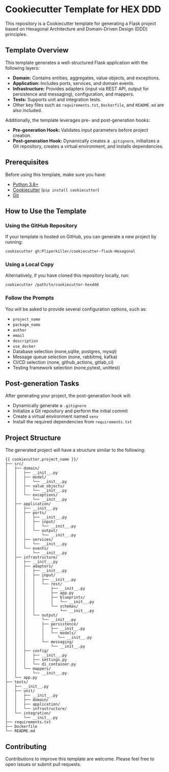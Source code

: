 
# Cookiecutter Template for HEX DDD

This repository is a Cookiecutter template for generating a Flask project based on Hexagonal Architecture and Domain-Driven Design (DDD) principles.

## Template Overview

This template generates a well-structured Flask application with the following layers:
- **Domain:** Contains entities, aggregates, value objects, and exceptions.
- **Application:** Includes ports, services, and domain events.
- **Infrastructure:** Provides adapters (input via REST API, output for persistence and messaging), configuration, and mappers.
- **Tests:** Supports unit and integration tests.
- Other key files such as `requirements.txt`, `Dockerfile`, and `README.md` are also included.

Additionally, the template leverages pre- and post-generation hooks:
- **Pre-generation Hook:** Validates input parameters before project creation.
- **Post-generation Hook:** Dynamically creates a `.gitignore`, initializes a Git repository, creates a virtual environment, and installs dependencies.

## Prerequisites

Before using this template, make sure you have:
- [Python 3.8+](https://www.python.org/downloads/)
- [Cookiecutter](https://cookiecutter.readthedocs.io/en/latest/installation.html) (`pip install cookiecutter`)
- [Git](https://git-scm.com/downloads)

## How to Use the Template

### Using the GitHub Repository
If your template is hosted on GitHub, you can generate a new project by running:
```sh
cookiecutter gh:Pliperkiller/cookiecutter-flask-Hexagonal
```

### Using a Local Copy
Alternatively, if you have cloned this repository locally, run:
```sh
cookiecutter /path/to/cookiecutter-hexddd
```

### Follow the Prompts
You will be asked to provide several configuration options, such as:
- `project_name`
- `package_name`
- `author`
- `email`
- `description`
- `use_docker`
- Database selection (none,sqlite, postgres, mysql)
- Message queue selection (none, rabbitmq, kafka)
- CI/CD selection (none, github_actions, gitlab_ci)
- Testing framework selection (none,pytest, unittest)

## Post-generation Tasks

After generating your project, the post-generation hook will:
- Dynamically generate a `.gitignore`
- Initialize a Git repository and perform the initial commit
- Create a virtual environment named `venv`
- Install the required dependencies from `requirements.txt`

## Project Structure

The generated project will have a structure similar to the following:
```
{{ cookiecutter.project_name }}/
├── src/
│   ├── domain/
│   │   ├── __init__.py
│   │   ├── model/
│   │   │   └── __init__.py
│   │   ├── value_objects/
│   │   │   └── __init__.py
│   │   └── exceptions/
│   │       └── __init__.py
│   ├── application/
│   │   ├── __init__.py
│   │   ├── ports/
│   │   │   ├── __init__.py
│   │   │   ├── input/
│   │   │   │   └── __init__.py
│   │   │   └── output/
│   │   │       └── __init__.py
│   │   ├── services/
│   │   │   └── __init__.py
│   │   └── events/
│   │       └── __init__.py
│   ├── infrastructure/
│   │   ├── __init__.py
│   │   ├── adapters/
│   │   │   ├── __init__.py
│   │   │   ├── input/
│   │   │   │   ├── __init__.py
│   │   │   │   └── rest/
│   │   │   │       ├── __init__.py
│   │   │   │       ├── app.py
│   │   │   │       ├── blueprints/
│   │   │   │       │   └── __init__.py
│   │   │   │       └── schemas/
│   │   │   │           └── __init__.py
│   │   │   └── output/
│   │   │       └── __init__.py
│   │   │       ├── persistence/
│   │   │       │   ├── __init__.py
│   │   │       │   └── models/
│   │   │       │      └── __init__.py
│   │   │       └── messaging/
│   │   │           └── __init__.py
│   │   ├── config/
│   │   │   ├── __init__.py
│   │   │   ├── settings.py
│   │   │   └── di_container.py
│   │   └── mappers/
│   │       └── __init__.py
│   └── app.py
├── tests/
│   ├── __init__.py
│   ├── unit/
│   │   ├── __init__.py
│   │   ├── domain/
│   │   ├── application/
│   │   └── infrastructure/
│   └── integration/
│       └── __init__.py
├── requirements.txt
├── Dockerfile
└── README.md
```

## Contributing

Contributions to improve this template are welcome. Please feel free to open issues or submit pull requests.